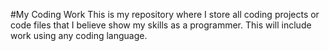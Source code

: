 #My Coding Work
This is my repository where I store all coding projects or code files that I believe show my skills as a programmer. This will include work using any coding language.